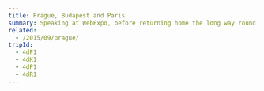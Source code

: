 ```yaml
---
title: Prague, Budapest and Paris
summary: Speaking at WebExpo, before returning home the long way round.
related:
  - /2015/09/prague/
tripId:
  - 4dF1
  - 4dK1
  - 4dP1
  - 4dR1
---
```

